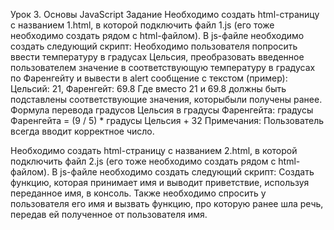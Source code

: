 Урок 3. Основы JavaScript
Задание
Необходимо создать html-страницу с названием 1.html, в которой подключить файл 1.js (его тоже необходимо создать рядом с html-файлом). В js-файле необходимо создать следующий скрипт: Необходимо пользователя попросить ввести температуру в градусах Цельсия, преобразовать введенное пользователем значение в соответствующую температуру в градусах по Фаренгейту и вывести в alert сообщение с текстом (пример): Цельсий: 21, Фаренгейт: 69.8 Где вместо 21 и 69.8 должны быть подставлены соответствующие значения, которыбыли получены ранее. Формула перевода градусов Цельсия в градусы Фаренгейта: градусы Фаренгейта = (9 / 5) * градусы Цельсия + 32
Примечания: Пользователь всегда вводит корректное число.

Необходимо создать html-страницу с названием 2.html, в которой подключить файл 2.js (его тоже необходимо создать рядом с html-файлом). В js-файле необходимо создать следующий скрипт: Cоздать функцию, которая принимает имя и выводит приветствие, используя переданное имя, в консоль. Также необходимо спросить у пользователя его имя и вызвать функцию, про которую ранее шла речь, передав ей полученное от пользователя имя.